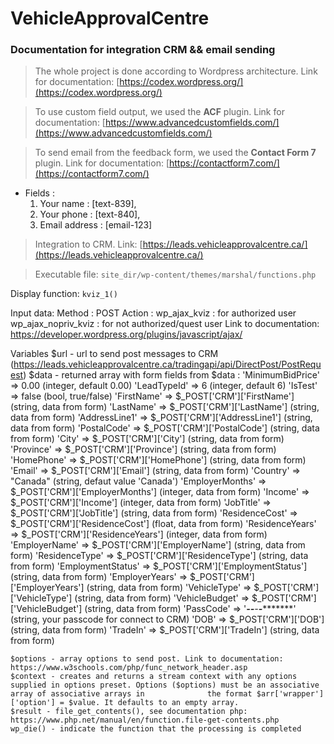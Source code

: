 # VehicleApprovalCentre
### Documentation for integration CRM &amp;&amp; email sending 

> The whole project is done according to Wordpress architecture. Link for documentation: [https://codex.wordpress.org/](https://codex.wordpress.org/)

> To use custom field output, we used the **ACF** plugin. Link for documentation: [https://www.advancedcustomfields.com/](https://www.advancedcustomfields.com/) 

> To send email from the feedback form, we used the **Contact Form 7** plugin. Link for documentation: [https://contactform7.com/](https://contactform7.com/)

* Fields :
    1. Your name : [text-839],
    2. Your phone : [text-840],
    3. Email address : [email-123]

> Integration to CRM. Link: [https://leads.vehicleapprovalcentre.ca/](https://leads.vehicleapprovalcentre.ca/)

> Executable file: ```site_dir/wp-content/themes/marshal/functions.php```

Display function: ```kviz_1()```

Input data:
	Method : POST
	Action :
		wp_ajax_kviz 		: for authorized user
		wp_ajax_nopriv_kviz : for not authorized/quest user
Link to documentation: https://developer.wordpress.org/plugins/javascript/ajax/

Variables 
	$url - url to send post messages to CRM (https://leads.vehicleapprovalcentre.ca/tradingapi/api/DirectPost/PostRequest)
	$data - returned array with form
		fields from $data :
			'MinimumBidPrice' => 0.00 									(integer, default 0.00)
			'LeadTypeId' => 6 											(integer, default 6)
			'IsTest' => false 											(bool, true/false)
			'FirstName' => $_POST['CRM']['FirstName'] 					(string, data from form)
			'LastName' => $_POST['CRM']['LastName'] 					(string, data from form)
			'AddressLine1' => $_POST['CRM']['AddressLine1'] 			(string, data from form)
			'PostalCode' => $_POST['CRM']['PostalCode'] 				(string, data from form)
			'City' => $_POST['CRM']['City'] 							(string, data from form)
			'Province' => $_POST['CRM']['Province'] 					(string, data from form)
			'HomePhone' => $_POST['CRM']['HomePhone'] 					(string, data from form)
			'Email' => $_POST['CRM']['Email'] 							(string, data from form)
			'Country' => "Canada" 										(string, defaut value 'Canada')
			'EmployerMonths' => $_POST['CRM']['EmployerMonths'] 		(integer, data from form)
			'Income' => $_POST['CRM']['Income'] 						(integer, data from form)
			'JobTitle' => $_POST['CRM']['JobTitle'] 					(string, data from form)
			'ResidenceCost' => $_POST['CRM']['ResidenceCost'] 			(float, data from form)
			'ResidenceYears' => $_POST['CRM']['ResidenceYears'] 		(integer, data from form)
			'EmployerName' => $_POST['CRM']['EmployerName'] 			(string, data from form)
			'ResidenceType' => $_POST['CRM']['ResidenceType'] 			(string, data from form)
			'EmploymentStatus' => $_POST['CRM']['EmploymentStatus'] 	(string, data from form)
			'EmployerYears' => $_POST['CRM']['EmployerYears'] 			(string, data from form)
			'VehicleType' => $_POST['CRM']['VehicleType'] 				(string, data from form)
			'VehicleBudget' => $_POST['CRM']['VehicleBudget'] 			(string, data from form)
			'PassCode' => '*******-****-****-****-**********' 			(string, your passcode for connect to CRM)
			'DOB' => $_POST['CRM']['DOB'] 								(string, data from form)
			'TradeIn' => $_POST['CRM']['TradeIn'] 						(string, data from form)

	$options - array options to send post. Link to documentation: https://www.w3schools.com/php/func_network_header.asp
	$context - creates and returns a stream context with any options supplied in options preset. Options ($options) must be an associative array of associative arrays in 			   the format $arr['wrapper']['option'] = $value. It defaults to an empty array.
	$result - file_get_contents(), see documentation php: https://www.php.net/manual/en/function.file-get-contents.php
	wp_die() - indicate the function that the processing is completed